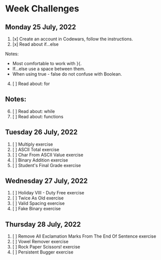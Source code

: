# Week Challenges

## Monday 25 July, 2022
1. [x] Create an account in Codewars, follow the instructions.
2. [x] Read about if...else

Notes:
- Most comfortable to work with }{.
- If...else use a space between them.
- When using true - false do not confuse with Boolean.

4. [ ] Read about: for

Notes:
- 
6. [ ] Read about: while
7. [ ] Read about: functions

## Tuesday 26 July, 2022
1. [ ] Multiply exercise
2. [ ] ASCII Total exercise
3. [ ] Char From ASCII Value exercise
4. [ ] Binary Addition exercise
5. [ ] Student's Final Grade exercise

## Wednesday 27 July, 2022
1. [ ] Holiday VIII - Duty Free exercise
2. [ ] Twice As Old exercise
3. [ ] Valid Spacing exercise
4. [ ] Fake Binary exercise

## Thursday 28 July, 2022
1. [ ] Remove All Exclamation Marks From The End Of Sentence exercise
2. [ ] Vowel Remover exercise
3. [ ] Rock Paper Scissors! exercise
4. [ ] Persistent Bugger exercise

